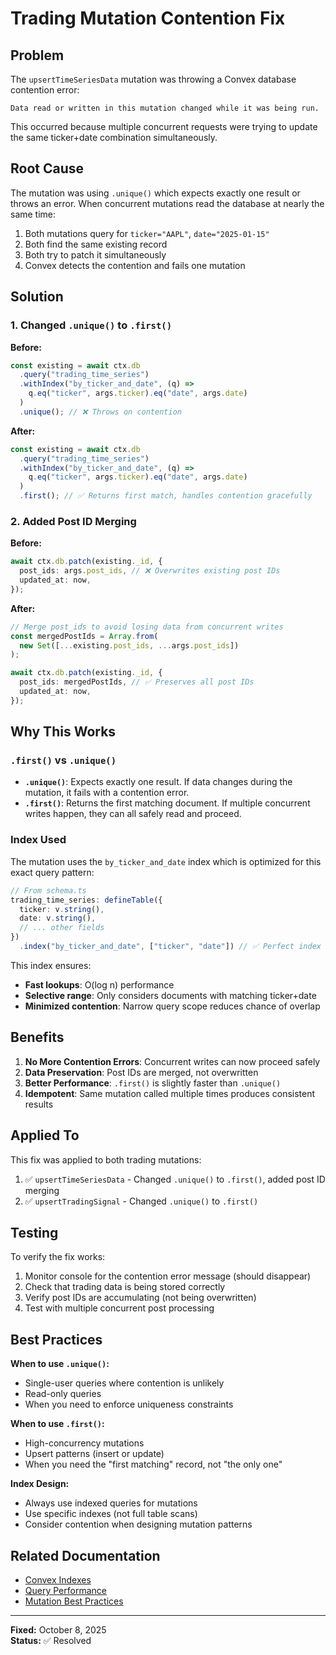 # Trading Mutation Contention Fix

## Problem

The `upsertTimeSeriesData` mutation was throwing a Convex database contention error:

```
Data read or written in this mutation changed while it was being run.
```

This occurred because multiple concurrent requests were trying to update the same ticker+date combination simultaneously.

## Root Cause

The mutation was using `.unique()` which expects exactly one result or throws an error. When concurrent mutations read the database at nearly the same time:

1. Both mutations query for `ticker="AAPL"`, `date="2025-01-15"`
2. Both find the same existing record
3. Both try to patch it simultaneously
4. Convex detects the contention and fails one mutation

## Solution

### 1. Changed `.unique()` to `.first()`

**Before:**
```typescript
const existing = await ctx.db
  .query("trading_time_series")
  .withIndex("by_ticker_and_date", (q) =>
    q.eq("ticker", args.ticker).eq("date", args.date)
  )
  .unique(); // ❌ Throws on contention
```

**After:**
```typescript
const existing = await ctx.db
  .query("trading_time_series")
  .withIndex("by_ticker_and_date", (q) =>
    q.eq("ticker", args.ticker).eq("date", args.date)
  )
  .first(); // ✅ Returns first match, handles contention gracefully
```

### 2. Added Post ID Merging

**Before:**
```typescript
await ctx.db.patch(existing._id, {
  post_ids: args.post_ids, // ❌ Overwrites existing post IDs
  updated_at: now,
});
```

**After:**
```typescript
// Merge post_ids to avoid losing data from concurrent writes
const mergedPostIds = Array.from(
  new Set([...existing.post_ids, ...args.post_ids])
);

await ctx.db.patch(existing._id, {
  post_ids: mergedPostIds, // ✅ Preserves all post IDs
  updated_at: now,
});
```

## Why This Works

### `.first()` vs `.unique()`

- **`.unique()`**: Expects exactly one result. If data changes during the mutation, it fails with a contention error.
- **`.first()`**: Returns the first matching document. If multiple concurrent writes happen, they can all safely read and proceed.

### Index Used

The mutation uses the `by_ticker_and_date` index which is optimized for this exact query pattern:

```typescript
// From schema.ts
trading_time_series: defineTable({
  ticker: v.string(),
  date: v.string(),
  // ... other fields
})
  .index("by_ticker_and_date", ["ticker", "date"]) // ✅ Perfect index
```

This index ensures:
- **Fast lookups**: O(log n) performance
- **Selective range**: Only considers documents with matching ticker+date
- **Minimized contention**: Narrow query scope reduces chance of overlap

## Benefits

1. **No More Contention Errors**: Concurrent writes can now proceed safely
2. **Data Preservation**: Post IDs are merged, not overwritten
3. **Better Performance**: `.first()` is slightly faster than `.unique()`
4. **Idempotent**: Same mutation called multiple times produces consistent results

## Applied To

This fix was applied to both trading mutations:

1. ✅ `upsertTimeSeriesData` - Changed `.unique()` to `.first()`, added post ID merging
2. ✅ `upsertTradingSignal` - Changed `.unique()` to `.first()`

## Testing

To verify the fix works:

1. Monitor console for the contention error message (should disappear)
2. Check that trading data is being stored correctly
3. Verify post IDs are accumulating (not being overwritten)
4. Test with multiple concurrent post processing

## Best Practices

**When to use `.unique()`:**
- Single-user queries where contention is unlikely
- Read-only queries
- When you need to enforce uniqueness constraints

**When to use `.first()`:**
- High-concurrency mutations
- Upsert patterns (insert or update)
- When you need the "first matching" record, not "the only one"

**Index Design:**
- Always use indexed queries for mutations
- Use specific indexes (not full table scans)
- Consider contention when designing mutation patterns

## Related Documentation

- [Convex Indexes](https://docs.convex.dev/database/indexes/)
- [Query Performance](https://docs.convex.dev/database/indexes/#picking-a-good-index-range)
- [Mutation Best Practices](https://docs.convex.dev/database/reading-data/)

---

**Fixed:** October 8, 2025  
**Status:** ✅ Resolved
